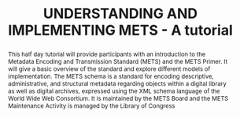 ---
abstract: This half day tutorial will provide participants with an introduction to
  the Metadata Encoding and Transmission Standard (METS) and the METS Primer. It will
  give a basic overview of the standard and explore different models of implementation.
  The METS schema is a standard for encoding descriptive, administrative, and structural
  metadata regarding objects within a digital library as well as digital archives,
  expressed using the XML schema language of the World Wide Web Consortium. It is
  maintained by the METS Board and the METS Maintenance Activity is managed by the
  Library of Congress
creators:
- Lehtonen, Juha
- Bredenberg, Karin
- Steinke, Tobias
date: null
document_url: https://services.phaidra.univie.ac.at/api/object/o:1424835/download
grand_parent: iPRES
institutions:
- CSC – IT Center for Science
- Kommunalförbundet Sydarkivera
- Deutsche Nationalbibliothek
keywords:
- '"metadata and information strategies and workflows'
- infrastructure and systems
- tools
- case studies
- best practices and novel challenges
- training and education"
landing_page_url: https://phaidra.univie.ac.at/o:1424835
language: eng
layout: publication
license: CC BY 4.0 International
notes_url: null
parent: iPRES 2021
presentation_url: null
size: 201947
source_name: iPRES
title: UNDERSTANDING AND IMPLEMENTING METS - A tutorial
type: paper
year: 2021
---
